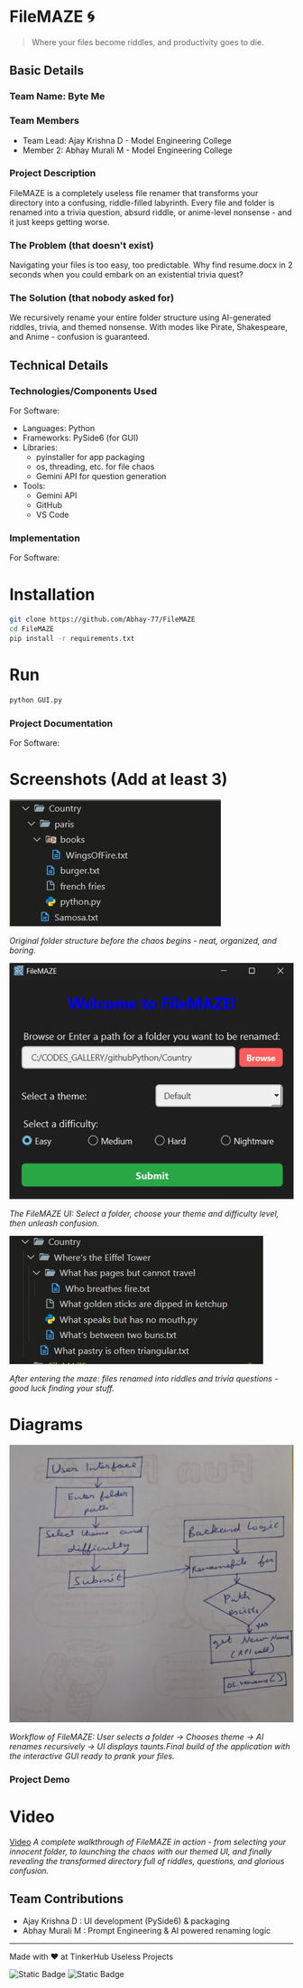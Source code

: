 
# FileMAZE 🌀

>Where your files become riddles, and productivity goes to die.

## Basic Details
### Team Name: Byte Me


### Team Members
- Team Lead: Ajay Krishna D - Model Engineering College
- Member 2: Abhay Murali M - Model Engineering College

### Project Description
FileMAZE is a completely useless file renamer that transforms your directory into a confusing, riddle-filled labyrinth. Every file and folder is renamed into a trivia question, absurd riddle, or anime-level nonsense - and it just keeps getting worse.

### The Problem (that doesn't exist)
Navigating your files is too easy, too predictable. Why find resume.docx in 2 seconds when you could embark on an existential trivia quest?

### The Solution (that nobody asked for)
We recursively rename your entire folder structure using AI-generated riddles, trivia, and themed nonsense. With modes like Pirate, Shakespeare, and Anime - confusion is guaranteed. 

## Technical Details
### Technologies/Components Used
For Software:
- Languages: Python
- Frameworks: PySide6 (for GUI)
- Libraries:
    - pyinstaller for app packaging
    - os, threading, etc. for file chaos
    - Gemini API for question generation
- Tools:
    - Gemini API
    - GitHub
    - VS Code

### Implementation
For Software:
# Installation

```bash
git clone https://github.com/Abhay-77/FileMAZE
cd FileMAZE
pip install -r requirements.txt
```

# Run

```bash
python GUI.py
```

### Project Documentation
For Software:

# Screenshots (Add at least 3)
![Screenshot1](./assets/before.png)

*Original folder structure before the chaos begins - neat, organized, and boring.*

![Screenshot2](./assets/app.png)

*The FileMAZE UI: Select a folder, choose your theme and difficulty level, then unleash confusion.*

![Screenshot3](./assets/after.png)

*After entering the maze: files renamed into riddles and trivia questions - good luck finding your stuff.*

# Diagrams
![Workflow](./assets/diagram.jpg)

*Workflow of FileMAZE: User selects a folder → Chooses theme → AI renames recursively → UI displays taunts.Final build of the application with the interactive GUI ready to prank your files.*

### Project Demo
# Video
[Video](https://drive.google.com/file/d/1NZknO0tYyHg5E9OZP-6hroC_msaW9sR1/view?usp=sharing)
*A complete walkthrough of FileMAZE in action - from selecting your innocent folder, to launching the chaos with our themed UI, and finally revealing the transformed directory full of riddles, questions, and glorious confusion.*

## Team Contributions
- Ajay Krishna D : UI development (PySide6) & packaging
- Abhay Murali M : Prompt Engineering & AI powered renaming logic

---
Made with ❤️ at TinkerHub Useless Projects 

![Static Badge](https://img.shields.io/badge/TinkerHub-24?color=%23000000&link=https%3A%2F%2Fwww.tinkerhub.org%2F)
![Static Badge](https://img.shields.io/badge/UselessProjects--25-25?link=https%3A%2F%2Fwww.tinkerhub.org%2Fevents%2FQ2Q1TQKX6Q%2FUseless%2520Projects)


